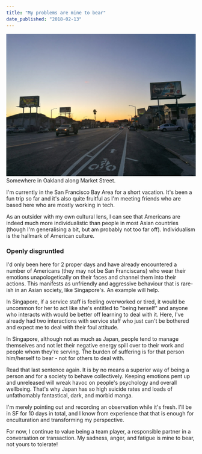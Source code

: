 ```yaml
---
title: "My problems are mine to bear"
date_published: "2018-02-13"
---
```


![sunset glowing horizon nickang blog](images/20180212-IMG_20180212_174838-nickang-blog-1024x768.jpg) Somewhere in Oakland along Market Street.

I'm currently in the San Francisco Bay Area for a short vacation. It's been a fun trip so far and it's also quite fruitful as I'm meeting friends who are based here who are mostly working in tech.

As an outsider with my own cultural lens, I can see that Americans are indeed much more individualistic than people in most Asian countries (though I'm generalising a bit, but am probably not too far off). Individualism is the hallmark of American culture.

### Openly disgruntled

I'd only been here for 2 proper days and have already encountered a number of Americans (they may not be San Franciscans) who wear their emotions unapologetically on their faces and channel them into their actions. This manifests as unfriendly and aggressive behaviour that is rare-ish in an Asian society, like Singapore's. An example will help.

In Singapore, if a service staff is feeling overworked or tired, it would be uncommon for her to act like she's entitled to "being herself" and anyone who interacts with would be better off learning to deal with it. Here, I've already had two interactions with service staff who just can't be bothered and expect me to deal with their foul attitude.

In Singapore, although not as much as Japan, people tend to manage themselves and not let their negative energy spill over to their work and people whom they're serving. The burden of suffering is for that person him/herself to bear - not for others to deal with.

Read that last sentence again. It is by no means a superior way of being a person and for a society to behave collectively. Keeping emotions pent up and unreleased will wreak havoc on people's psychology and overall wellbeing. That's why Japan has so high suicide rates and loads of unfathomably fantastical, dark, and morbid manga.

I'm merely pointing out and recording an observation while it's fresh. I'll be in SF for 10 days in total, and I know from experience that that is enough for enculturation and transforming my perspective.

For now, I continue to value being a team player, a responsible partner in a conversation or transaction. My sadness, anger, and fatigue is mine to bear, not yours to tolerate!
